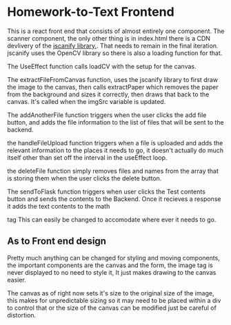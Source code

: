 # Homework-to-Text Frontend

This is a react front end that consists of almost entirely one component. The scanner component,  the only other thing is in index.html there is a CDN devlivery of the [jscanify library.](https://colonelparrot.github.io/jscanify/). That needs to remain in the final iteration. jscanify uses the OpenCV library so there is also a loading function for that.

The UseEffect function calls loadCV with the setup for the canvas.

The extractFileFromCanvas function, uses the jscanify library to first draw the image to the canvas, then calls extractPaper which removes the paper from the background and sizes it correctly, then draws that back to the canvas. It's called when the imgSrc variable is updated.

The addAnotherFile function triggers when the user clicks the add file button, and adds the file information to the list of files that will be sent to the backend.

the handleFileUpload function triggers when a file is uploaded and adds the relevant information to the places it needs to go, it doesn't actually do much itself other than set off the interval in the useEffect loop.

the deleteFile function simply removes files and names from the array that is storing them when the user clicks the delete button.

The sendToFlask function triggers when user clicks the Test contents button and sends the contents to the Backend. Once it recieves a response it adds the text contents to the math <p> tag This can easily be changed to accomodate where ever it needs to go.

## As to Front end design

Pretty much anything can be changed for styling and moving components, the important components are the canvas and the form, the image tag is never displayed to no need to style it, It just makes drawing to the canvas easier.

The canvas as of right now sets it's size to the original size of the image, this makes for unpredictable sizing so it may need to be placed within a div to control that or the size of the canvas can be modified just be careful of distortion.
